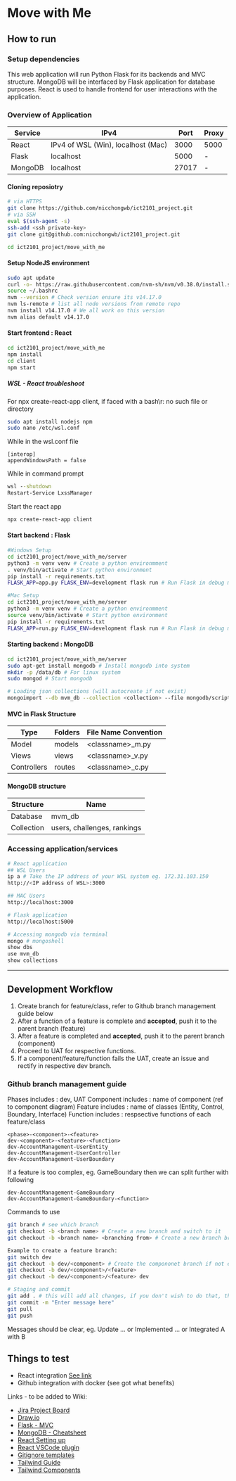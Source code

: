 # Move with Me

## How to run

### Setup dependencies
This web application will run Python Flask for its backends and MVC structure. MongoDB will be interfaced by Flask application for database purposes. React is used to handle frontend for user interactions with the application.

### Overview of Application
|Service|IPv4|Port|Proxy|
|--|--|--|--|
|React|IPv4 of WSL (Win), localhost (Mac)|3000|5000|
|Flask|localhost|5000|\-|
|MongoDB|localhost|27017|\-|

#### Cloning reposiotry
```bash
# via HTTPS
git clone https://github.com/nicchongwb/ict2101_project.git
# via SSH
eval $(ssh-agent -s)
ssh-add <ssh private-key>
git clone git@github.com:nicchongwb/ict2101_project.git

cd ict2101_project/move_with_me
```

#### Setup NodeJS environment
```bash
sudo apt update
curl -o- https://raw.githubusercontent.com/nvm-sh/nvm/v0.38.0/install.sh | bash
source ~/.bashrc
nvm --version # Check version ensure its v14.17.0
nvm ls-remote # list all node versions from remote repo
nvm install v14.17.0 # We all work on this version
nvm alias default v14.17.0
```

#### Start frontend : React
```bash
cd ict2101_project/move_with_me
npm install
cd client
npm start
```

##### WSL - React troubleshoot
For npx create-react-app client, if faced with a bash\r: no such file or directory 
```bash
sudo apt install nodejs npm
sudo nano /etc/wsl.conf
```

While in the wsl.conf file
```
[interop]
appendWindowsPath = false
```

While in command prompt
```cmd
wsl --shutdown
Restart-Service LxssManager
```

Start the react app
```bash
npx create-react-app client
```

#### Start backend : Flask
```bash
#Windows Setup
cd ict2101_project/move_with_me/server
python3 -m venv venv # Create a python environmment
. venv/bin/activate # Start python environment
pip install -r requirements.txt
FLASK_APP=app.py FLASK_ENV=development flask run # Run Flask in debug mode

#Mac Setup
cd ict2101_project/move_with_me/server
python3 -m venv venv # Create a python environmment
source venv/bin/activate # Start python environment
pip install -r requirements.txt
FLASK_APP=run.py FLASK_ENV=development flask run # Run Flask in debug mode
```

#### Starting backend : MongoDB
```bash
cd ict2101_project/move_with_me/server
sudo apt-get install mongodb # Install mongodb into system
mkdir -p /data/db # For linux system
sudo mongod # Start mongodb

# Loading json collections (will autocreate if not exist)
mongoimport --db mvm_db --collection <collection> --file mongodb/scripts/<collection>.json
```

#### MVC in Flask Structure

|Type|Folders|File Name Convention|
|--|--|--|
|Model|models|\<classname\>_m.py|
|Views|views|\<classname\>_v.py|
|Controllers|routes|\<classname\>_c.py|

#### MongoDB structure

|Structure|Name|
|--|--|
|Database|mvm_db|
|Collection|users, challenges, rankings|


### Accessing application/services
```bash
# React application
## WSL Users
ip a # Take the IP address of your WSL system eg. 172.31.103.150
http://<IP address of WSL>:3000

## MAC Users
http://localhost:3000

# Flask application
http://localhost:5000

# Accessing mongodb via terminal
mongo # mongoshell
show dbs
use mvm_db
show collections
```
---

## Development Workflow

1. Create branch for feature/class, refer to Github branch management guide below
2. After a function of a feature is complete and **accepted**, push it to the parent branch (feature)
3. After a feature is completed and **accepted**, push it to the parent branch (component)
4. Proceed to UAT for respective functions.
5. If a component/feature/function fails the UAT, create an issue and rectify in respective dev branch.

### Github branch management guide
Phases includes : dev, UAT
Component includes : name of component (ref to component diagram)
Feature includes : name of classes (Entity, Control, Boundary, Interface)
Function includes : respsective functions of each feature/class 

```
<phase>-<component>-<feature>
dev-<component>-<feature>-<function>
dev-AccountManagement-UserEntity
dev-AccountManagement-UserController
dev-AccountManagement-UserBoundary
```
If a feature is too complex, eg. GameBoundary then we can split further with following
```
dev-AccountManagement-GameBoundary
dev-AccountManagement-GameBoundary-<function>
```

Commands to use
```bash
git branch # see which branch
git checkout -b <branch name> # Create a new branch and switch to it
git checkout -b <branch name> <branching from> # Create a new branch branching from a branch and switch to it 

Example to create a feature branch:
git switch dev
git checkout -b dev/<component> # Create the compononet branch if not exist
git checkout -b dev/<component>/<feature>
git checkout -b dev/<component>/<feature> dev

# Staging and commit
git add . # this will add all changes, if you don't wish to do that, then don't use .
git commit -m "Enter message here"
git pull
git push
```
Messages should be clear, eg. Update ... or Implemented ... or Integrated A with B

## Things to test
- React integration [See link](https://dev.to/dev_elie/connecting-a-react-frontend-to-a-flask-backend-h1o)
- Github integration with docker (see got what benefits)

Links - to be added to Wiki:  
- [Jira Project Board](https://bellesim.atlassian.net/jira/software/projects/ICT/boards/1)  
- [Draw.io](https://drive.google.com/file/d/1drLCtK4bo_EIfNhGjwgATMPUvP54XOKO/view?usp=sharing)
- [Flask - MVC](https://python.plainenglish.io/flask-crud-application-using-mvc-architecture-3b073271274f)
- [MongoDB - Cheatsheet](https://www.mongodb.com/developer/quickstart/cheat-sheet/)
- [React Setting up](https://www.youtube.com/watch?v=7LNl2JlZKHA)
- [React VSCode plugin](https://marketplace.visualstudio.com/items?itemName=dsznajder.es7-react-js-snippets)
- [Gitignore templates](https://github.com/github/gitignore)
- [Tailwind Guide](https://tailwindcomponents.com/cheatsheet/)
- [Tailwind Components](https://merakiui.com/#main)
